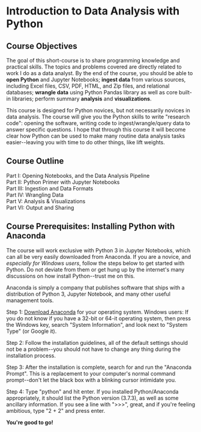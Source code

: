 # Introduction to Data Analysis with Python

## Course Objectives
The goal of this short-course is to share programming knowledge and practical skills. The topics and problems covered are directly related to work I do as a data analyst. By the end of the course, you should be able to **open Python** and Jupyter Notebooks; **ingest data** from various sources, including Excel files, CSV, PDF, HTML, and Zip files, and relational databases; **wrangle data** using Python Pandas library as well as core built-in libraries; perform summary **analysis** and **visualizations**.

This course is designed for Python novices, but not necessarily novices in data analysis. The course will give you the Python skills to write "research code": opening the software, writing code to ingest/wrangle/query data to answer specific questions. I hope that through this course it will become clear how Python can be used to make many routine data analysis tasks easier--leaving you with time to do other things, like lift weights.

## Course Outline
Part I: Opening Notebooks, and the Data Analysis Pipeline  
Part II: Python Primer with Jupyter Notebooks  
Part III: Ingestion and Data Formats  
Part IV: Wrangling Data  
Part V: Analysis & Visualizations  
Part VI: Output and Sharing  

## Course Prerequisites: Installing Python with Anaconda
The course will work exclusive with Python 3 in Jupyter Notebooks, which can all be very easily downloaded from Anaconda. If you are a novice, and *especially for Windows users*, follow the steps below to get started with Python. Do not deviate from them or get hung up by the internet's many discussions on how install Python--trust me on this.

Anaconda is simply a company that publishes software that ships with a distribution of Python 3, Jupyter Notebook, and many other useful management tools.

Step 1: [Download Anaconda](https://www.anaconda.com/distribution/#download-section) for your operating system. Windows users: If you do not know if you have a 32-bit or 64-it operating system, then press the Windows key, search "System Information", and look next to "System Type" (or Google it).

Step 2: Follow the installation guidelines, all of the default settings should not be a problem--you should not have to change any thing during the installation process.

Step 3: After the installation is complete, search for and run the "Anaconda Prompt". This is a replacement to your computer's normal command prompt--don't let the black box with a blinking cursor intimidate you.

Step 4: Type "python" and hit enter. If you installed Python/Anaconda appropriately, it should list the Python version (3.7.3), as well as some ancillary information. If you see a line with ">>>", great, and if you're feeling ambitious, type "2 + 2" and press enter.

**You're good to go!**
